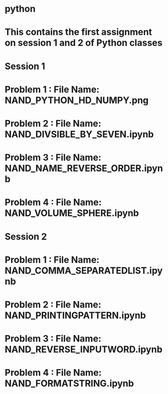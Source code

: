 # python
# This contains the first assignment on session 1 and 2 of Python classes

# Session 1
# Problem 1 : File Name: NAND_PYTHON_HD_NUMPY.png
# Problem 2 : File Name: NAND_DIVSIBLE_BY_SEVEN.ipynb
# Problem 3 : File Name: NAND_NAME_REVERSE_ORDER.ipynb
# Problem 4 : File Name: NAND_VOLUME_SPHERE.ipynb

# Session 2
# Problem 1 : File Name: NAND_COMMA_SEPARATEDLIST.ipynb
# Problem 2 : File Name: NAND_PRINTINGPATTERN.ipynb
# Problem 3 : File Name: NAND_REVERSE_INPUTWORD.ipynb
# Problem 4 : File Name: NAND_FORMATSTRING.ipynb

